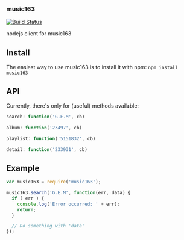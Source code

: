 ### music163

[![Build Status](https://travis-ci.org/fraserxu/music163.png?branch=master)](https://travis-ci.org/fraserxu/music163)

nodejs client for music163

Install
---
The easiest way to use music163 is to install it with npm: `npm install music163`

API
---
Currently, there's only for (useful) methods available:

```javascript
search: function('G.E.M', cb)
```

```javascript
album: function('23497', cb)
```

```javascript
playlist: function('5151832', cb)
```

```javascript
detail: function('233931', cb)
```

Example
-------
```javascript
var music163 = require('music163');

music163.search('G.E.M', function(err, data) {
  if ( err ) {
    console.log('Error occurred: ' + err);
    return;
  }

  // Do something with 'data'
});
```

